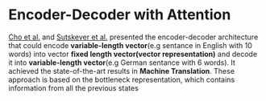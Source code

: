# Encoder-Decoder with Attention 
[Cho et al.]() and [Sutskever et al.]() presented the encoder-decoder architecture that could encode __variable-length vector__(e.g sentance in English with 10 words) into vector __fixed length vector(vector representation)__
and decode it into __variable-length vector__(e.g German sentance with 6 words). It achieved the state-of-the-art results in __Machine Translation__. 
These approach is based on the bottleneck representation, which contains information from all the previous states 
